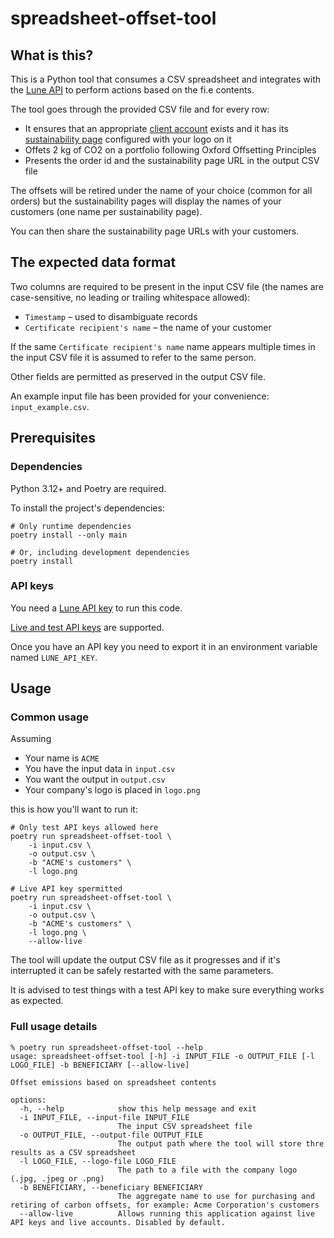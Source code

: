 # spreadsheet-offset-tool

## What is this?

This is a Python tool that consumes a CSV spreadsheet and integrates with the
[Lune API](https://docs.lune.co/) to perform actions based on the fi.e contents.

The tool goes through the provided CSV file and for every row:

* It ensures that an appropriate [client account](https://docs.lune.co/key-concepts/client-accounts)
  exists and it has its [sustainability page](https://docs.lune.co/guides/share-your-impact)
  configured with your logo on it
* Offets 2 kg of CO2 on a portfolio following Oxford Offsetting Principles
* Presents the order id and the sustainability page URL in the output CSV file

The offsets will be retired under the name of your choice (common for all orders)
but the sustainability pages will display the names of your customers (one name
per sustainability page).

You can then share the sustainability page URLs with your customers.

## The expected data format

Two columns are required to be present in the input CSV file (the names are case-sensitive,
no leading or trailing whitespace allowed):

* `Timestamp` – used to disambiguate records
* `Certificate recipient's name` – the name of your customer

If the same `Certificate recipient's name` name appears multiple times in the input CSV
file it is assumed to refer to the same person.

Other fields are permitted as preserved in the output CSV file.

An example input file has been provided for your convenience: `input_example.csv`.

## Prerequisites

### Dependencies

Python 3.12+ and Poetry are required.

To install the project's dependencies:

```
# Only runtime dependencies
poetry install --only main

# Or, including development dependencies
poetry install
```

### API keys

You need a [Lune API key](https://docs.lune.co/key-concepts/authentication#creating-an-api-key)
to run this code.

[Live and test API keys](https://docs.lune.co/key-concepts/live-test-accounts) are supported.

Once you have an API key you need to export it in an environment variable named `LUNE_API_KEY`.

## Usage

### Common usage

Assuming

* Your name is `ACME`
* You have the input data in `input.csv`
* You want the output in `output.csv`
* Your company's logo is placed in `logo.png`

this is how you'll want to run it:

```
# Only test API keys allowed here
poetry run spreadsheet-offset-tool \
    -i input.csv \
    -o output.csv \
    -b "ACME's customers" \
    -l logo.png

# Live API key spermitted
poetry run spreadsheet-offset-tool \
    -i input.csv \
    -o output.csv \
    -b "ACME's customers" \
    -l logo.png \
    --allow-live
```

The tool will update the output CSV file as it progresses and if it's interrupted it can be
safely restarted with the same parameters.

It is advised to test things with a test API key to make sure everything works as expected.

### Full usage details

```
% poetry run spreadsheet-offset-tool --help                                                   
usage: spreadsheet-offset-tool [-h] -i INPUT_FILE -o OUTPUT_FILE [-l LOGO_FILE] -b BENEFICIARY [--allow-live]

Offset emissions based on spreadsheet contents

options:
  -h, --help            show this help message and exit
  -i INPUT_FILE, --input-file INPUT_FILE
                        The input CSV spreadsheet file
  -o OUTPUT_FILE, --output-file OUTPUT_FILE
                        The output path where the tool will store thre results as a CSV spreadsheet
  -l LOGO_FILE, --logo-file LOGO_FILE
                        The path to a file with the company logo (.jpg, .jpeg or .png)
  -b BENEFICIARY, --beneficiary BENEFICIARY
                        The aggregate name to use for purchasing and retiring of carbon offsets, for example: Acme Corporation's customers
  --allow-live          Allows running this application against live API keys and live accounts. Disabled by default.
```
